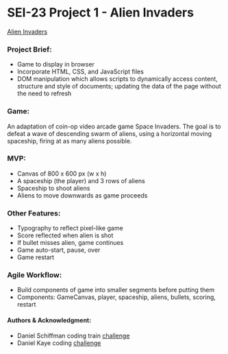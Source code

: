 # SEI-23 Project 1 - Alien Invaders

<a href="https://izzycsy.github.io/proj1-alienInvaders/">Alien Invaders</a>

### Project Brief: 
- Game to display in browser
- Incorporate HTML, CSS, and JavaScript files
- DOM manipulation which allows scripts to dynamically access content, structure and style of documents; updating the data of the page without the need to refresh

### Game: 
An adaptation of coin-op video arcade game Space Invaders. The goal is to defeat a wave of descending swarm of aliens, using a horizontal moving spaceship, firing at as many aliens possible.

### MVP:
- Canvas of 800 x 600 px (w x h)
- A spaceship (the player) and 3 rows of aliens
- Spaceship to shoot aliens
- Aliens to move downwards as game proceeds

### Other Features:
- Typography to reflect pixel-like game
- Score reflected when alien is shot
- If bullet misses alien, game continues 
- Game auto-start, pause, over
- Game restart

### Agile Workflow:
- Build components of game into smaller segments before putting them 
- Components: GameCanvas, player, spaceship, aliens, bullets, scoring, restart

#### Authors & Acknowledgment:
- Daniel Schiffman coding train <a href="https://www.youtube.com/watch?v=KnUqSQAHQSg">challenge</a>
- Daniel Kaye coding  <a href="https://editor.p5js.org/danno484/sketches/zzO5nmnEg">challenge</a>
